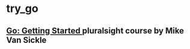 # try_go

## [Go: Getting Started ](https://app.pluralsight.com/library/courses/getting-started-with-go) pluralsight course by Mike Van Sickle

